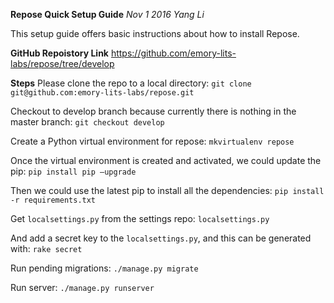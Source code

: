 **Repose Quick Setup Guide**
*Nov 1 2016*
*Yang Li*

This setup guide offers basic instructions about how to install Repose.

**GitHub Repoistory Link**
https://github.com/emory-lits-labs/repose/tree/develop

**Steps**
Please clone the repo to a local directory:
`git clone git@github.com:emory-lits-labs/repose.git`

Checkout to develop branch because currently there is nothing in the master branch:
`git checkout develop`

Create a Python virtual environment for repose:
`mkvirtualenv repose`

Once the virtual environment is created and activated, we could update the pip:
`pip install pip —upgrade`

Then we could use the latest pip to install all the dependencies:
`pip install -r requirements.txt`

Get `localsettings.py` from the settings repo:
`localsettings.py`

And add a secret key to the `localsettings.py`, and this can be generated with:
`rake secret`

Run pending migrations:
`./manage.py migrate`

Run server:
`./manage.py runserver`
